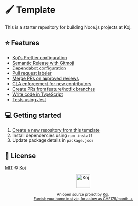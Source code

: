 # 🖌️ Template

This is a starter repository for building Node.js projects at Koj.

## ⭐️ Features

- [Koj's Prettier configuration](./.prettierrc.cjs)
- [Semantic Release with Gitmoji](./release.config.js)
- [Dependabot configuration](./.github/dependabot.yml)
- [Pull request labeler](./.github/labeler.yml)
- [Merge PRs on approved reviews](./github/actions/automerge.yml)
- [CLA enforcement for new contributors](./github/actions/cla.yml)
- [Create PRs from feature/hotfix branches](./github/actions/feature-pr.yml)
- [Write code in TypeScript](./src/index.ts)
- [Tests using Jest](./src/index.spec.ts)

## 💻 Getting started

1. [Create a new repository from this template](https://github.com/koj-co/algolia-crawl/generate)
2. Install dependencies using `npm install`
3. Update package details in `package.json`

## 📄 License

[MIT](./LICENSE) © [Koj](https://koj.co)

<p align="center">
  <a href="https://koj.co">
    <img width="44" alt="Koj" src="https://kojcdn.com/v1598284251/website-v2/koj-github-footer_m089ze.svg">
  </a>
</p>
<p align="center">
  <sub>An open source project by <a href="https://koj.co">Koj</a>. <br> <a href="https://koj.co">Furnish your home in style, for as low as CHF175/month →</a></sub>
</p>
